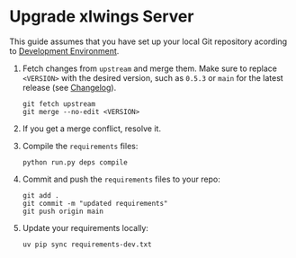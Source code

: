 # Upgrade xlwings Server

This guide assumes that you have set up your local Git repository acording to [Development Environment](dev_environment.md).

1. Fetch changes from `upstream` and merge them. Make sure to replace `<VERSION>` with the desired version, such as `0.5.3` or `main` for the latest release (see [Changelog](changelog.md)).

    ```text
    git fetch upstream
    git merge --no-edit <VERSION>
    ```

2. If you get a merge conflict, resolve it.

3. Compile the `requirements` files:

    ```text
    python run.py deps compile
    ```

4. Commit and push the `requirements` files to your repo:

    ```text
    git add .
    git commit -m "updated requirements"
    git push origin main
    ```

5. Update your requirements locally:

    ```text
    uv pip sync requirements-dev.txt
    ```
